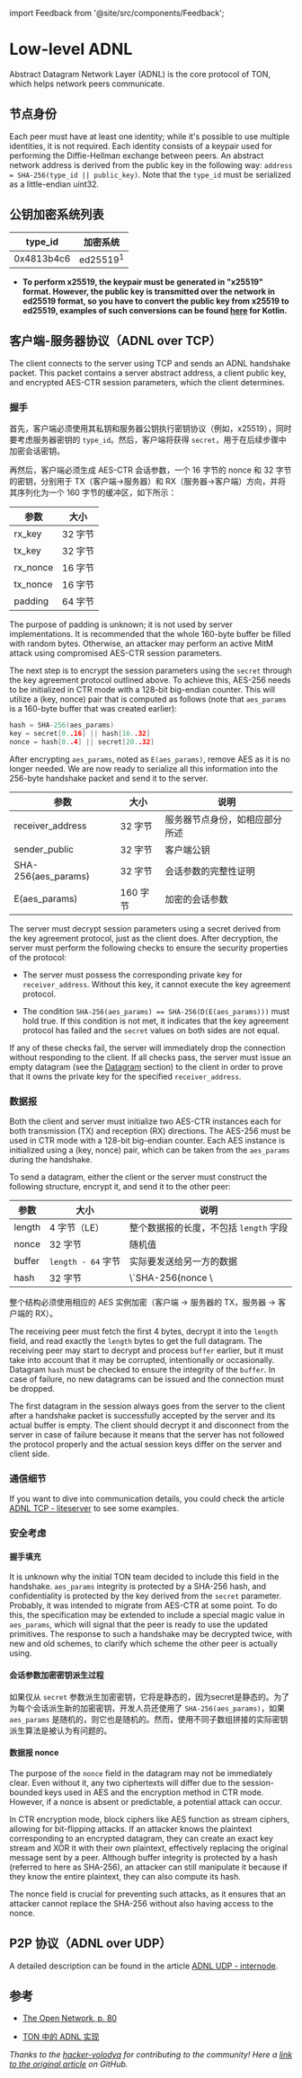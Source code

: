 import Feedback from '@site/src/components/Feedback';

# Low-level ADNL

Abstract Datagram Network Layer (ADNL) is the core protocol of TON, which helps network peers communicate.

## 节点身份

Each peer must have at least one identity; while it's possible to use multiple identities, it is not required. Each identity consists of a keypair used for performing the Diffie-Hellman exchange between peers. An abstract network address is derived from the public key in the following way: `address = SHA-256(type_id || public_key)`. Note that the `type_id` must be serialized as a little-endian uint32.

## 公钥加密系统列表

| type_id | 加密系统                |
| ---------------------------- | ------------------- |
| 0x4813b4c6                   | ed25519<sup>1</sup> |

- **To perform x25519, the keypair must be generated in "x25519" format. However, the public key is transmitted over the network in ed25519 format, so you have to convert the public key from x25519 to ed25519, examples of such conversions can be found [here](https://github.com/andreypfau/curve25519-kotlin/blob/f008dbc2c0ebc3ed6ca5d3251ffb7cf48edc91e2/src/commonMain/kotlin/curve25519/MontgomeryPoint.kt#L39) for Kotlin.**

## 客户端-服务器协议（ADNL over TCP）

The client connects to the server using TCP and sends an ADNL handshake packet. This packet contains a server abstract address, a client public key, and encrypted AES-CTR session parameters, which the client determines.

### 握手

首先，客户端必须使用其私钥和服务器公钥执行密钥协议（例如，x25519），同时要考虑服务器密钥的 `type_id`。然后，客户端将获得 `secret`，用于在后续步骤中加密会话密钥。

再然后，客户端必须生成 AES-CTR 会话参数，一个 16 字节的 nonce 和 32 字节的密钥，分别用于 TX（客户端->服务器）和 RX（服务器->客户端）方向，并将其序列化为一个 160 字节的缓冲区，如下所示：

| 参数                            | 大小    |
| ----------------------------- | ----- |
| rx_key   | 32 字节 |
| tx_key   | 32 字节 |
| rx_nonce | 16 字节 |
| tx_nonce | 16 字节 |
| padding                       | 64 字节 |

The purpose of padding is unknown; it is not used by server implementations. It is recommended that the whole 160-byte buffer be filled with random bytes. Otherwise, an attacker may perform an active MitM attack using compromised AES-CTR session parameters.

The next step is to encrypt the session parameters using the `secret` through the key agreement protocol outlined above. To achieve this, AES-256 needs to be initialized in CTR mode with a 128-bit big-endian counter. This will utilize a (key, nonce) pair that is computed as follows (note that `aes_params` is a 160-byte buffer that was created earlier):

```cpp
hash = SHA-256(aes_params)
key = secret[0..16] || hash[16..32]
nonce = hash[0..4] || secret[20..32]
```

After encrypting `aes_params`, noted as `E(aes_params)`, remove AES as it is no longer needed. We are now ready to serialize all this information into the 256-byte handshake packet and send it to the server.

| 参数                                                          | 大小     | 说明              |
| ----------------------------------------------------------- | ------ | --------------- |
| receiver_address                       | 32 字节  | 服务器节点身份，如相应部分所述 |
| sender_public                          | 32 字节  | 客户端公钥           |
| SHA-256(aes_params) | 32 字节  | 会话参数的完整性证明      |
| E(aes_params)       | 160 字节 | 加密的会话参数         |

The server must decrypt session parameters using a secret derived from the key agreement protocol, just as the client does. After decryption, the server must perform the following checks to ensure the security properties of the protocol:

- The server must possess the corresponding private key for `receiver_address`. Without this key, it cannot execute the key agreement protocol.

- The condition `SHA-256(aes_params) == SHA-256(D(E(aes_params)))` must hold true. If this condition is not met, it indicates that the key agreement protocol has failed and the `secret` values on both sides are not equal.

If any of these checks fail, the server will immediately drop the connection without responding to the client. If all checks pass, the server must issue an empty datagram (see the [Datagram](#datagram) section) to the client in order to prove that it owns the private key for the specified `receiver_address`.

### 数据报

Both the client and server must initialize two AES-CTR instances each for both transmission (TX) and reception (RX) directions. The AES-256 must be used in CTR mode with a 128-bit big-endian counter. Each AES instance is initialized using a (key, nonce) pair, which can be taken from the `aes_params` during the handshake.

To send a datagram, either the client or the server must construct the following structure, encrypt it, and send it to the other peer:

| 参数     | 大小               | 说明                                        |
| ------ | ---------------- | ----------------------------------------- |
| length | 4 字节（LE）         | 整个数据报的长度，不包括 `length` 字段                  |
| nonce  | 32 字节            | 随机值                                       |
| buffer | `length - 64` 字节 | 实际要发送给另一方的数据                              |
| hash   | 32 字节            | \\`SHA-256(nonce \\ |

整个结构必须使用相应的 AES 实例加密（客户端 -> 服务器的 TX，服务器 -> 客户端的 RX）。

The receiving peer must fetch the first 4 bytes, decrypt it into the `length` field, and read exactly the `length` bytes to get the full datagram. The receiving peer may start to decrypt and process `buffer` earlier, but it must take into account that it may be corrupted, intentionally or occasionally. Datagram `hash` must be checked to ensure the integrity of the `buffer`. In case of failure, no new datagrams can be issued and the connection must be dropped.

The first datagram in the session always goes from the server to the client after a handshake packet is successfully accepted by the server and its actual buffer is empty. The client should decrypt it and disconnect from the server in case of failure because it means that the server has not followed the protocol properly and the actual session keys differ on the server and client side.

### 通信细节

If you want to dive into communication details, you could check the article [ADNL TCP - liteserver](/v3/documentation/network/protocols/adnl/adnl-tcp) to see some examples.

### 安全考虑

#### 握手填充

It is unknown why the initial TON team decided to include this field in the handshake. `aes_params` integrity is protected by a SHA-256 hash, and confidentiality is protected by the key derived from the `secret` parameter. Probably, it was intended to migrate from AES-CTR at some point. To do this, the specification may be extended to include a special magic value in `aes_params`, which will signal that the peer is ready to use the updated primitives. The response to such a handshake may be decrypted twice, with new and old schemes, to clarify which scheme the other peer is actually using.

#### 会话参数加密密钥派生过程

如果仅从 `secret` 参数派生加密密钥，它将是静态的，因为secret是静态的。为了为每个会话派生新的加密密钥，开发人员还使用了 `SHA-256(aes_params)`，如果 `aes_params` 是随机的，则它也是随机的。然而，使用不同子数组拼接的实际密钥派生算法是被认为有问题的。

#### 数据报 nonce

The purpose of the `nonce` field in the datagram may not be immediately clear. Even without it, any two ciphertexts will differ due to the session-bounded keys used in AES and the encryption method in CTR mode. However, if a nonce is absent or predictable, a potential attack can occur.

In CTR encryption mode, block ciphers like AES function as stream ciphers, allowing for bit-flipping attacks. If an attacker knows the plaintext corresponding to an encrypted datagram, they can create an exact key stream and XOR it with their own plaintext, effectively replacing the original message sent by a peer. Although buffer integrity is protected by a hash (referred to here as SHA-256), an attacker can still manipulate it because if they know the entire plaintext, they can also compute its hash.

The nonce field is crucial for preventing such attacks, as it ensures that an attacker cannot replace the SHA-256 without also having access to the nonce.

## P2P 协议（ADNL over UDP）

A detailed description can be found in the article [ADNL UDP - internode](/v3/documentation/network/protocols/adnl/adnl-udp).

## 参考

- [The Open Network, p. 80](https://ton.org/whitepaper.pdf#80)

- [TON 中的 ADNL 实现](https://github.com/ton-blockchain/ton/tree/master/adnl)

*Thanks to the [hacker-volodya](https://github.com/hacker-volodya) for contributing to the community!*
*Here a [link to the original article](https://github.com/tonstack/ton-docs/tree/main/ADNL) on GitHub.* <Feedback />

